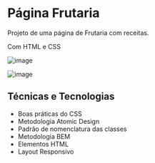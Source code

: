 # <h1>Página Frutaria</h1>
<p>Projeto de uma página de Frutaria com receitas.</p>
<p>Com HTML e CSS</p>

![image](https://user-images.githubusercontent.com/115930506/214063564-9afbd289-e594-4b67-b94b-fa234b7cc475.png)

![image](https://user-images.githubusercontent.com/115930506/214063613-10373b62-6ae3-40ab-bd2c-c192466eaefe.png)


<h2>Técnicas e Tecnologias</h2>
<ul>
  <li>Boas práticas do CSS</li>
  <li>Metodologia Atomic Design</li>
  <li>Padrão de nomenclatura das classes</li>
  <li>Metodologia BEM</li>
  <li>Elementos HTML</li>
  <li>Layout Responsivo</li>
</ul>
